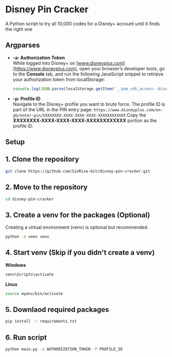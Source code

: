 # Disney Pin Cracker 
A Python script to try all 10,000 codes for a Disney+ account until it finds the right one

## Argparses 
* **-a: Authorization Token** <br>
  While logged into Disney+ on [www.disneyplus.com](https://www.disneyplus.com), open your browser’s developer tools, go to the **Console** tab, and run the following JavaScript snippet to retrieve your authorization token from localStorage:
  ```javascript
  console.log(JSON.parse(localStorage.getItem('__bam_sdk_access--disney-svod-3d9324fc_prod')).context.token);
  ```
* **-p: Profile ID** <br>
  Navigate to the Disney+ profile you want to brute force. The profile ID is part of the URL in the PIN entry page:
  `https://www.disneyplus.com/en-gb/enter-pin/XXXXXXXX-XXXX-XXXX-XXXX-XXXXXXXXXXXX`
  Copy the **XXXXXXXX-XXXX-XXXX-XXXX-XXXXXXXXXXXX** portion as the profile ID.

## Setup

## 1. Clone the repository
```bash
git clone https://github.com/SinRise-Git/disney-pin-cracker.git
```
## 2. Move to the repository 
```bash
cd disney-pin-cracker
```
## 3. Create a venv for the packages (Optional)
Creating a virtual environment (venv) is optional but recommended.
```bash
python -m venv venv
```
## 4. Start venv (Skip if you didn't create a venv)
**Windows**
```bash
venv\Scripts\activate
```
**Linux**
```bash
source myenv/bin/activate
```
## 5. Downlaod required packages 
```bash 
pip install -r requirements.txt
```
## 6. Run script
```bash 
python main.py -a AUTHORIZATION_TOKEN -P PROFILE_ID
```

